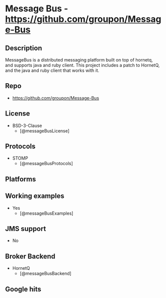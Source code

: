 # Message Bus - https://github.com/groupon/Message-Bus


## Description
MessageBus is a distributed messaging platform built on top of hornetq, and supports java and ruby client. This project includes a patch to HornetQ, and the java and ruby client that works with it.


## Repo
- https://github.com/groupon/Message-Bus


## License
- BSD-3-Clause
    - [@messageBusLicense]


## Protocols
- STOMP
    - [@messageBusProtocols]


## Platforms


## Working examples
- Yes
    - [@messageBusExamples]


## JMS support
- No


## Broker Backend
- HornetQ
    - [@messageBusBackend]


## Google hits
